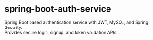 # spring-boot-auth-service
Spring Boot based authentication service with JWT, MySQL, and Spring Security.  
Provides secure login, signup, and token validation APIs.
